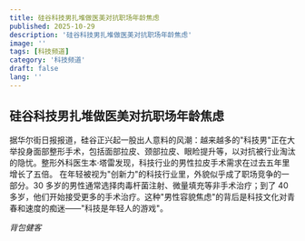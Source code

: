 ```yaml
---
title: 硅谷科技男扎堆做医美对抗职场年龄焦虑
published: 2025-10-29
description: '硅谷科技男扎堆做医美对抗职场年龄焦虑'
image: ''
tags: [科技频道]
category: '科技频道'
draft: false
lang: ''
---
```


## 硅谷科技男扎堆做医美对抗职场年龄焦虑

据华尔街日报报道，硅谷正兴起一股出人意料的风潮：越来越多的"科技男"正在大举投身面部整形手术，包括面部拉皮、颈部拉皮、眼睑提升等，以对抗被行业淘汰的隐忧。整形外科医生本·塔雷发现，科技行业的男性拉皮手术需求在过去五年里增长了五倍。
在年轻被视为"创新力"的科技行业里，外貌似乎成了职场竞争的一部分。30 多岁的男性通常选择肉毒杆菌注射、微量填充等非手术治疗；到了 40 多岁，他们开始接受更多的手术治疗。这种"男性容貌焦虑"的背后是科技文化对青春和速度的痴迷——"科技是年轻人的游戏"。

*背包健客*
